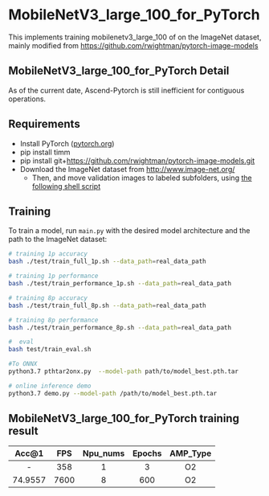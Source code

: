 # MobileNetV3_large_100_for_PyTorch

This implements training mobilenetv3_large_100 of  on the ImageNet dataset, mainly modified from https://github.com/rwightman/pytorch-image-models  

## MobileNetV3_large_100_for_PyTorch Detail 

As of the current date, Ascend-Pytorch is still inefficient for contiguous operations. 



## Requirements 

- Install PyTorch ([pytorch.org](http://pytorch.org))
- pip install timm
- pip install git+https://github.com/rwightman/pytorch-image-models.git
- Download the ImageNet dataset from http://www.image-net.org/
    - Then, and move validation images to labeled subfolders, using [the following shell script](https://raw.githubusercontent.com/soumith/imagenetloader.torch/master/valprep.sh)

## Training 

To train a model, run `main.py` with the desired model architecture and the path to the ImageNet dataset:

```bash
# training 1p accuracy
bash ./test/train_full_1p.sh --data_path=real_data_path

# training 1p performance
bash ./test/train_performance_1p.sh --data_path=real_data_path

# training 8p accuracy
bash ./test/train_full_8p.sh --data_path=real_data_path

# training 8p performance
bash ./test/train_performance_8p.sh --data_path=real_data_path

#  eval 
bash test/train_eval.sh

#To ONNX
python3.7 pthtar2onx.py  --model-path path/to/model_best.pth.tar 

# online inference demo 
python3.7 demo.py --model-path /path/to/model_best.pth.tar

```

## MobileNetV3_large_100_for_PyTorch training result 

|  Acc@1  |   FPS    | Npu_nums | Epochs | AMP_Type |
| :-----: | :------: | :------: | :----: | :------: |
|    -    |    358      |    1     |  3   |    O2    |
| 74.9557 | 7600 |    8     |  600   |    O2    |




